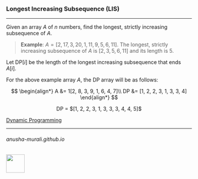### Longest Increasing Subsequence (LIS)

***

Given an array $A$ of $n$ numbers, find the longest, strictly increasing subsequence of $A$.

> **Example**: $A = [2, 17, 3, 20, 1, 11, 9, 5, 6, 11]$. The longest, strictly increasing subsequence of $A$ is $[2, 3, 5, 6, 11]$ and its length is 5.


Let $\text{DP}[i]$ be the length of the longest increasing subsequence that ends $A[i]$.

For the above example array $A$, the DP array will be as follows:

$$
\begin{align*}
A &= 1[2, 8, 3, 9, 1, 6, 4, 7]\\
DP &= [1, 2, 2, 3, 1, 3, 3, 4] 
\end{align*}
$$

<p align="center">
DP = $[1, 2, 2, 3, 1, 3, 3, 3, 4, 4, 5]$
</p>



[Dynamic Programming](./dp.md)

* * *
###### anusha-murali.github.io

<img src="https://github.com/anusha-murali/anusha-murali.github.io/assets/111596338/639243aa-2857-4595-a65a-7852762bb002" width="50" height="50"/>
